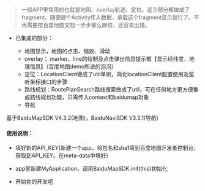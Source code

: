 > 一般APP里常用的也就是地图、overlay轨迹、定位。这三部分都做成了fragment。随便建个Activity传入数据，承载这个fragment显示就行了。不再需要按百度地图文档一步步那么麻烦，还容易出错。

- 已集成的部分：

    - 地图显示，地图的点击、缩放、滑动
    - overlay： marker、line的绘制及点击弹出信息提示框【显示经纬度，地理信息】（百度地图demo所说的泡泡）
    - 定位：LocationClient做成了util单例，简化locationClient配置使用及监听坐标接口的步骤
    - 路线规划：RoutePlanSearch路线搜索做成了util，可在任何地方更方便集成路线规划功能，只需传入context和baidumap对象
    - 导航

基于BaiduMapSDK V4.3.2(地图)，BaiduNaviSDK V3.3.1(导航)

#### 使用说明：

- 填好新的API_KEY(新建一个app，将包名和sha1填到百度地图开发者控制台，获取到API_KEY。在meta-data中填好)

- app里新建MyApplication，调用BaiduMapSDK.init(this)初始化

- 开始你的开发吧